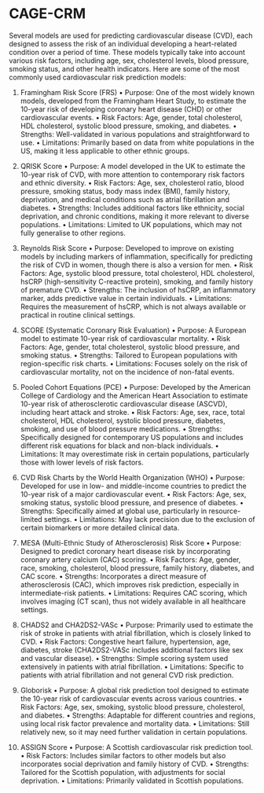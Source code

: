 # CAGE-CRM
Several models are used for predicting cardiovascular disease (CVD), each designed to assess the risk of an individual developing a heart-related condition over a period of time. These models typically take into account various risk factors, including age, sex, cholesterol levels, blood pressure, smoking status, and other health indicators. Here are some of the most commonly used cardiovascular risk prediction models:

1.	Framingham Risk Score (FRS)
•	Purpose: One of the most widely known models, developed from the Framingham Heart Study, to estimate the 10-year risk of developing coronary heart disease (CHD) or other cardiovascular events.
•	Risk Factors: Age, gender, total cholesterol, HDL cholesterol, systolic blood pressure, smoking, and diabetes.
•	Strengths: Well-validated in various populations and straightforward to use.
•	Limitations: Primarily based on data from white populations in the US, making it less applicable to other ethnic groups.

2.	 QRISK Score
•	Purpose: A model developed in the UK to estimate the 10-year risk of CVD, with more attention to contemporary risk factors and ethnic diversity.
•	Risk Factors: Age, sex, cholesterol ratio, blood pressure, smoking status, body mass index (BMI), family history, deprivation, and medical conditions such as atrial fibrillation and diabetes.
•	Strengths: Includes additional factors like ethnicity, social deprivation, and chronic conditions, making it more relevant to diverse populations.
•	Limitations: Limited to UK populations, which may not fully generalise to other regions.

3.	Reynolds Risk Score
•	Purpose: Developed to improve on existing models by including markers of inflammation, specifically for predicting the risk of CVD in women, though there is also a version for men.
•	Risk Factors: Age, systolic blood pressure, total cholesterol, HDL cholesterol, hsCRP (high-sensitivity C-reactive protein), smoking, and family history of premature CVD.
•	Strengths: The inclusion of hsCRP, an inflammatory marker, adds predictive value in certain individuals.
•	Limitations: Requires the measurement of hsCRP, which is not always available or practical in routine clinical settings.

4.	SCORE (Systematic Coronary Risk Evaluation)
•	Purpose: A European model to estimate 10-year risk of cardiovascular mortality.
•	Risk Factors: Age, gender, total cholesterol, systolic blood pressure, and smoking status.
•	Strengths: Tailored to European populations with region-specific risk charts.
•	Limitations: Focuses solely on the risk of cardiovascular mortality, not on the incidence of non-fatal events.

5.	Pooled Cohort Equations (PCE)
•	Purpose: Developed by the American College of Cardiology and the American Heart Association to estimate 10-year risk of atherosclerotic cardiovascular disease (ASCVD), including heart attack and stroke.
•	Risk Factors: Age, sex, race, total cholesterol, HDL cholesterol, systolic blood pressure, diabetes, smoking, and use of blood pressure medications.
•	Strengths: Specifically designed for contemporary US populations and includes different risk equations for black and non-black individuals.
•	Limitations: It may overestimate risk in certain populations, particularly those with lower levels of risk factors.

6.	CVD Risk Charts by the World Health Organization (WHO)
•	Purpose: Developed for use in low- and middle-income countries to predict the 10-year risk of a major cardiovascular event.
•	Risk Factors: Age, sex, smoking status, systolic blood pressure, and presence of diabetes.
•	Strengths: Specifically aimed at global use, particularly in resource-limited settings.
•	Limitations: May lack precision due to the exclusion of certain biomarkers or more detailed clinical data.

7.	MESA (Multi-Ethnic Study of Atherosclerosis) Risk Score
•	Purpose: Designed to predict coronary heart disease risk by incorporating coronary artery calcium (CAC) scoring.
•	Risk Factors: Age, gender, race, smoking, cholesterol, blood pressure, family history, diabetes, and CAC score.
•	Strengths: Incorporates a direct measure of atherosclerosis (CAC), which improves risk prediction, especially in intermediate-risk patients.
•	Limitations: Requires CAC scoring, which involves imaging (CT scan), thus not widely available in all healthcare settings.

8.	CHADS2 and CHA2DS2-VASc
•	Purpose: Primarily used to estimate the risk of stroke in patients with atrial fibrillation, which is closely linked to CVD.
•	Risk Factors: Congestive heart failure, hypertension, age, diabetes, stroke (CHA2DS2-VASc includes additional factors like sex and vascular disease).
•	Strengths: Simple scoring system used extensively in patients with atrial fibrillation.
•	Limitations: Specific to patients with atrial fibrillation and not general CVD risk prediction.

9.	Globorisk
•	Purpose: A global risk prediction tool designed to estimate the 10-year risk of cardiovascular events across various countries.
•	Risk Factors: Age, sex, smoking, systolic blood pressure, cholesterol, and diabetes.
•	Strengths: Adaptable for different countries and regions, using local risk factor prevalence and mortality data.
•	Limitations: Still relatively new, so it may need further validation in certain populations.

10.	ASSIGN Score
•	Purpose: A Scottish cardiovascular risk prediction tool.
•	Risk Factors: Includes similar factors to other models but also incorporates social deprivation and family history of CVD.
•	Strengths: Tailored for the Scottish population, with adjustments for social deprivation.
•	Limitations: Primarily validated in Scottish populations.
